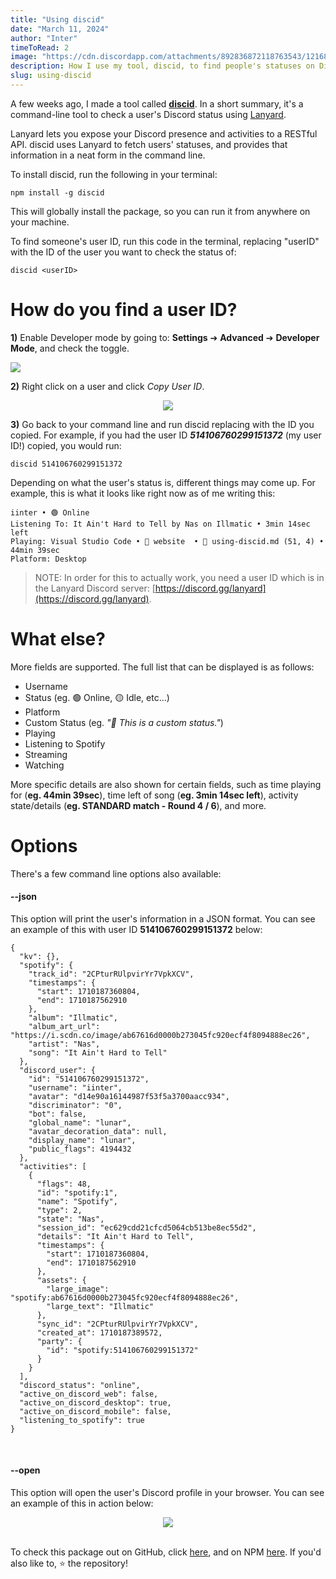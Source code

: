 ```yaml
---
title: "Using discid"
date: "March 11, 2024"
author: "Inter"
timeToRead: 2
image: "https://cdn.discordapp.com/attachments/892836872118763543/1216831277437681775/New_Project_23.png?ex=6601d170&is=65ef5c70&hm=d78c336154af6e156f708a45484e4dbcc4a1aabdd1ac030dfa7f81f2488cadd4&"
description: How I use my tool, discid, to find people's statuses on Discord, directly from the command line.
slug: using-discid
---
```


A few weeks ago, I made a tool called [**discid**](https://discid.xyz). In a short summary, it's a command-line tool to check a user's Discord status using [Lanyard](https://github.com/phineas/lanyard).

Lanyard lets you expose your Discord presence and activities to a RESTful API. discid uses Lanyard to fetch users' statuses, and provides that information in a neat form in the command line.

To install discid, run the following in your terminal:

```
npm install -g discid
```

This will globally install the package, so you can run it from anywhere on your machine.

To find someone's user ID, run this code in the terminal, replacing "userID" with the ID of the user you want to check the status of:

```
discid <userID>
```

#  How do you find a user ID?

**1)** Enable Developer mode by going to: **Settings** ➔ **Advanced** ➔ **Developer Mode**, and check the toggle.

<img src="https://cdn.discordapp.com/attachments/892836872118763543/1216833843164741732/image.png?ex=6601d3d3&is=65ef5ed3&hm=2469db0185e6dabce2d40fb3ebac60a257c6ed34f8ffbd84262863ddf3e5f433&">

**2)** Right click on a user and click *Copy User ID*.

<div align="center">
<img src="https://cdn.discordapp.com/attachments/892836872118763543/1216834414181613618/image.png?ex=6601d45c&is=65ef5f5c&hm=f8798ab1b853c1147451a91b5310d9d95257db3e95be7dcc860e0aec7c403fc8&">
</div>

**3)** Go back to your command line and run discid <userId> replacing <userId> with the ID you copied. For example, if you had the user ID ***514106760299151372*** (my user ID!) copied, you would run:

```
discid 514106760299151372
```

Depending on what the user's status is, different things may come up. For example, this is what it looks like right now as of me writing this:

```
iinter • 🟢 Online
Listening To: It Ain't Hard to Tell by Nas on Illmatic • 3min 14sec left
Playing: Visual Studio Code • 📂 website  • 📝 using-discid.md (51, 4) • 44min 39sec
Platform: Desktop
```

> NOTE: In order for this to actually work, you need a user ID which is in the Lanyard Discord server: [https://discord.gg/lanyard](https://discord.gg/lanyard).

# What else?

More fields are supported. The full list that can be displayed is as follows:

* Username
* Status (eg. 🟢 Online, 🟡 Idle, etc...)
* Platform
* Custom Status (eg. *"💫 This is a custom status."*)
* Playing
* Listening to Spotify
* Streaming
* Watching

More specific details are also shown for certain fields, such as time playing for (**eg. 44min 39sec**), time left of song (**eg. 3min 14sec left**), activity state/details (**eg. STANDARD match - Round 4 / 6**), and more.

# Options

There's a few command line options also available:

#### --json
This option will print the user's information in a JSON format. You can see an example of this with user ID **514106760299151372** below:

```
{
  "kv": {},
  "spotify": {
    "track_id": "2CPturRUlpvirYr7VpkXCV",
    "timestamps": {
      "start": 1710187360804,
      "end": 1710187562910
    },
    "album": "Illmatic",
    "album_art_url": "https://i.scdn.co/image/ab67616d0000b273045fc920ecf4f8094888ec26",      
    "artist": "Nas",
    "song": "It Ain't Hard to Tell"
  },
  "discord_user": {
    "id": "514106760299151372",
    "username": "iinter",
    "avatar": "d14e90a16144987f53f5a3700aacc934",
    "discriminator": "0",
    "bot": false,
    "global_name": "lunar",
    "avatar_decoration_data": null,
    "display_name": "lunar",
    "public_flags": 4194432
  },
  "activities": [
    {
      "flags": 48,
      "id": "spotify:1",
      "name": "Spotify",
      "type": 2,
      "state": "Nas",
      "session_id": "ec629cdd21cfcd5064cb513be8ec55d2",
      "details": "It Ain't Hard to Tell",
      "timestamps": {
        "start": 1710187360804,
        "end": 1710187562910
      },
      "assets": {
        "large_image": "spotify:ab67616d0000b273045fc920ecf4f8094888ec26",
        "large_text": "Illmatic"
      },
      "sync_id": "2CPturRUlpvirYr7VpkXCV",
      "created_at": 1710187389572,
      "party": {
        "id": "spotify:514106760299151372"
      }
    }
  ],
  "discord_status": "online",
  "active_on_discord_web": false,
  "active_on_discord_desktop": true,
  "active_on_discord_mobile": false,
  "listening_to_spotify": true
}
```

<br>

#### --open
This option will open the user's Discord profile in your browser. You can see an example of this in action below:

<div align="center">
<img src="https://github.com/inttter/discid/assets/73017070/6e75e85f-e639-4ecb-ae9e-da451a4a689f">
</div>

<br>

To check this package out on GitHub, click [here](https://github.com/inttter/discid), and on NPM [here](https://npmjs.com/package/discid). If you'd also like to, ⭐ the repository!